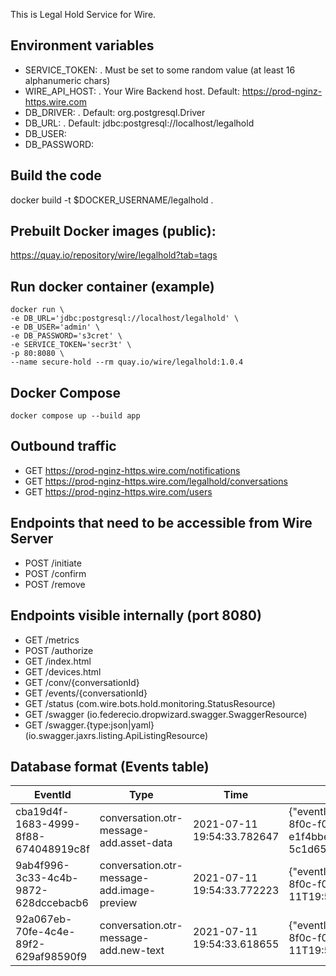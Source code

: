 This is Legal Hold Service for Wire.

## Environment variables
- SERVICE_TOKEN: <mandatory>. Must be set to some random value (at least 16 alphanumeric chars)
- WIRE_API_HOST: <optional>. Your Wire Backend host. Default: https://prod-nginz-https.wire.com
- DB_DRIVER: <optional>. Default: org.postgresql.Driver
- DB_URL: <optional>. Default: jdbc:postgresql://localhost/legalhold
- DB_USER: <optional>
- DB_PASSWORD: <optional>

## Build the code
docker build -t $DOCKER_USERNAME/legalhold .

## Prebuilt Docker images (public):
https://quay.io/repository/wire/legalhold?tab=tags

## Run docker container (example)
```
docker run \
-e DB_URL='jdbc:postgresql://localhost/legalhold' \
-e DB_USER='admin' \
-e DB_PASSWORD='s3cret' \
-e SERVICE_TOKEN='secr3t' \
-p 80:8080 \
--name secure-hold --rm quay.io/wire/legalhold:1.0.4
``` 

## Docker Compose
```
docker compose up --build app
```

## Outbound traffic
- GET https://prod-nginz-https.wire.com/notifications
- GET https://prod-nginz-https.wire.com/legalhold/conversations
- GET https://prod-nginz-https.wire.com/users

## Endpoints that need to be accessible from Wire Server
- POST    /initiate
- POST    /confirm
- POST    /remove

## Endpoints visible internally (port 8080)
- GET     /metrics
- POST    /authorize
- GET     /index.html 
- GET     /devices.html 
- GET     /conv/{conversationId} 
- GET     /events/{conversationId}
- GET     /status (com.wire.bots.hold.monitoring.StatusResource)
- GET     /swagger (io.federecio.dropwizard.swagger.SwaggerResource)
- GET     /swagger.{type:json|yaml} (io.swagger.jaxrs.listing.ApiListingResource)

## Database format (Events table)
  EventId	| Type	| Time	| Payload
  ------- | ----- | ----- | -------------
cba19d4f-1683-4999-8f88-674048919c8f |	conversation.otr-message-add.asset-data	| 2021-07-11 19:54:33.782647|	{"eventId":"a6fb04dd-e281-11eb-8002-22000a0e7660","messageId":"baac4fdc-3ad1-4402-aaa9-b2ae1bf60080","conversationId":"0c7b391e-737e-471c-8f0c-f0a1b4f40308","clientId":"1c07cb700248848d","userId":"cf65f307-5c00-4afc-911b-f6b91bcc0921","time":"2021-07-11T19:53:24.495Z","assetId":"3-1-e1f4bbed-8f84-4cd1-8b3d-5c1d652a5568","assetToken":"","otrKey":"KhgsmyM2paiMIR7HnNjwubWjSKocSCcM0P/qoTYJJfo=","sha256":"zzHz/1iqMkdU8B3eU7b5EB4aXNdJiLFSfzw9Lee8QOc="}
9ab4f996-3c33-4c4b-9872-628dccebacb6 |	conversation.otr-message-add.image-preview	| 2021-07-11 19:54:33.772223 |	{"eventId":"a6fb04dd-e281-11eb-8002-22000a0e7660","messageId":"baac4fdc-3ad1-4402-aaa9-b2ae1bf60080","conversationId":"0c7b391e-737e-471c-8f0c-f0a1b4f40308","clientId":"1c07cb700248848d","userId":"cf65f307-5c00-4afc-911b-f6b91bcc0921","time":"2021-07-11T19:53:24.495Z","mimeType":"image/png","size":2746,"name":"","width":500,"height":500}
92a067eb-70fe-4c4e-89f2-629af98590f9 | conversation.otr-message-add.new-text | 2021-07-11 19:54:33.618655 | {"eventId":"a6643b34-e281-11eb-8002-22000a0e7660","messageId":"1c7f70e8-342d-4aac-8d6e-aacd7babbfb2","conversationId":"0c7b391e-737e-471c-8f0c-f0a1b4f40308","clientId":"1c07cb700248848d","userId":"cf65f307-5c00-4afc-911b-f6b91bcc0921","time":"2021-07-11T19:53:23.508Z","expireAfterMillis":10000,"text":"https://s3-eu-west-1.amazonaws.com/linkpreview.html","mentions":[]}

